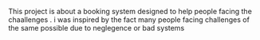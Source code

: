 This project is about a booking system designed to help people facing the chaallenges . i was inspired by the fact many people facing challenges of the same possible due to neglegence or bad systems
